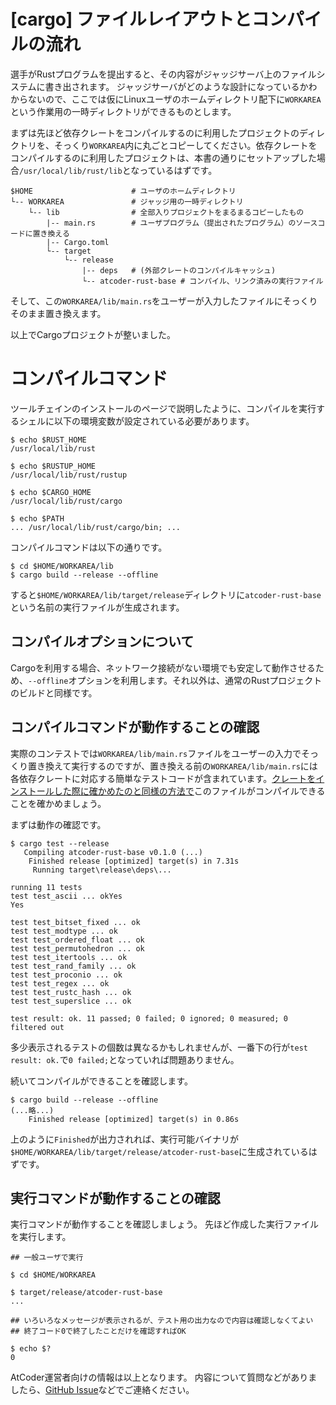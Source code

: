 # [cargo] ファイルレイアウトとコンパイルの流れ

選手がRustプログラムを提出すると、その内容がジャッジサーバ上のファイルシステムに書き出されます。
ジャッジサーバがどのような設計になっているかわからないので、ここでは仮にLinuxユーザのホームディレクトリ配下に`WORKAREA`という作業用の一時ディレクトリができるものとします。

まずは先ほど依存クレートをコンパイルするのに利用したプロジェクトのディレクトリを、そっくり`WORKAREA`内に丸ごとコピーしてください。依存クレートをコンパイルするのに利用したプロジェクトは、本書の通りにセットアップした場合`/usr/local/lib/rust/lib`となっているはずです。

```console
$HOME                      # ユーザのホームディレクトリ
└-- WORKAREA               # ジャッジ用の一時ディレクトリ
    └-- lib                # 全部入りプロジェクトをまるまるコピーしたもの
        |-- main.rs        # ユーザプログラム（提出されたプログラム）のソースコードに置き換える
        |-- Cargo.toml
        └-- target
            └-- release
                |-- deps   # (外部クレートのコンパイルキャッシュ)
                └-- atcoder-rust-base # コンパイル、リンク済みの実行ファイル
```

そして、この`WORKAREA/lib/main.rs`をユーザーが入力したファイルにそっくりそのまま置き換えます。

以上でCargoプロジェクトが整いました。

# コンパイルコマンド

ツールチェインのインストールのページで説明したように、コンパイルを実行するシェルに以下の環境変数が設定されている必要があります。

```console
$ echo $RUST_HOME
/usr/local/lib/rust

$ echo $RUSTUP_HOME
/usr/local/lib/rust/rustup

$ echo $CARGO_HOME
/usr/local/lib/rust/cargo

$ echo $PATH
... /usr/local/lib/rust/cargo/bin; ...
```

コンパイルコマンドは以下の通りです。

```console
$ cd $HOME/WORKAREA/lib
$ cargo build --release --offline
```

すると`$HOME/WORKAREA/lib/target/release`ディレクトリに`atcoder-rust-base`という名前の実行ファイルが生成されます。


## コンパイルオプションについて

Cargoを利用する場合、ネットワーク接続がない環境でも安定して動作させるため、`--offline`オプションを利用します。それ以外は、通常のRustプロジェクトのビルドと同様です。


## コンパイルコマンドが動作することの確認

実際のコンテストでは`WORKAREA/lib/main.rs`ファイルをユーザーの入力でそっくり置き換えて実行するのですが、置き換える前の`WORKAREA/lib/main.rs`には各依存クレートに対応する簡単なテストコードが含まれています。[クレートをインストールした際に確かめたのと同様の方法で](./installing-rust-crates.md#クレートのコンパイル)このファイルがコンパイルできることを確かめましょう。

まずは動作の確認です。

```console
$ cargo test --release
   Compiling atcoder-rust-base v0.1.0 (...)
    Finished release [optimized] target(s) in 7.31s
     Running target\release\deps\...

running 11 tests
test test_ascii ... okYes
Yes

test test_bitset_fixed ... ok
test test_modtype ... ok
test test_ordered_float ... ok
test test_permutohedron ... ok
test test_itertools ... ok
test test_rand_family ... ok
test test_proconio ... ok
test test_regex ... ok
test test_rustc_hash ... ok
test test_superslice ... ok

test result: ok. 11 passed; 0 failed; 0 ignored; 0 measured; 0 filtered out
```

多少表示されるテストの個数は異なるかもしれませんが、一番下の行が`test result: ok.`で`0 failed;`となっていれば問題ありません。

続いてコンパイルができることを確認します。

```console
$ cargo build --release --offline
(...略...)
    Finished release [optimized] target(s) in 0.86s
```

上のように`Finished`が出力されれば、実行可能バイナリが`$HOME/WORKAREA/lib/target/release/atcoder-rust-base`に生成されているはずです。


## 実行コマンドが動作することの確認

実行コマンドが動作することを確認しましょう。
先ほど作成した実行ファイルを実行します。

```console
## 一般ユーザで実行

$ cd $HOME/WORKAREA

$ target/release/atcoder-rust-base
...

## いろいろなメッセージが表示されるが、テスト用の出力なので内容は確認しなくてよい
## 終了コード0で終了したことだけを確認すればOK

$ echo $?
0
```

AtCoder運営者向けの情報は以上となります。
内容について質問などがありましたら、[GitHub Issue][gh-issue]などでご連絡ください。

[gh-issue]: https://github.com/rust-lang-ja/atcoder-rust-resources/issues
